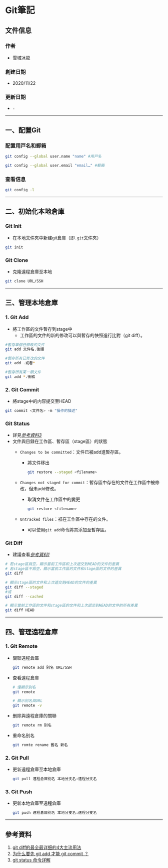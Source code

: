 # Git筆記

## 文件信息

### 作者

- 雪域冰龍

### 創建日期

- 2020/11/22

### 更新日期

- `-`

---

## 一、配置Git

### 配置用戸名和郵箱

```bash
git config --global user.name "name" #用戸名

git config --global user.email "email…" #郵箱
```

### 查看信息

```bash
git config -l
```

---

## 二、初始化本地倉庫

### Git Init

- 在本地文件夾中新建git倉庫（即`.git`文件夾）

```bash
git init
```

### Git Clone

- 克隆遠程倉庫至本地

```bash
git clone URL/SSH
```

---

## 三、管理本地倉庫

### 1. Git Add

- 將工作區的文件暫存到stage中
  - 工作區的文件的新的修改可以與暫存的快照進行比對（git diff）。

```bash
#暫存單個已修改的文件
git add 文件名.後綴

#暫存所有已修改的文件
git add .或者*

#暫存所有某一類文件
git add *.後綴
```

### 2. Git Commit

- 將stage中的内容提交至HEAD

```bash
git commit <文件名> -m "操作的描述"
```

### Git Status

- 詳見[*參考資料3*][status]
- 文件與目録在工作區、暫存區（stage區）的狀態
  - `Changes to be committed`：文件已被add進暫存區。
    - 將文件移出

      ```bash
      git restore --staged <filename>
      ```

  - `Changes not staged for commit`：暫存區中存在的文件在工作區中被修改，但未add修改。
    - 取消文件在工作區中的變更

      ```bash
      git restore <filename>
      ```

  - `Untracked files`：衹在工作區中存在的文件。
    - 可以使用`git add`命令將其添加至暫存區。

### Git Diff

- 建議查看[*參考資料1*][diff]

```bash
# 若stage區爲空，顯示當前工作區和上次遞交到HEAD的文件的差異
# 若stage區不爲空，顯示當前工作區的文件和stage區的文件的差異
git diff

# 顯示stage區的文件和上次遞交到HEAD的文件的差異
git diff --staged
#或
git diff --cached

# 顯示當前工作區的文件和stage區的文件和上次遞交到HEAD的文件的所有差異
git diff HEAD
```

---

## 四、管理遠程倉庫

### 1. Git Remote

- 關聯遠程倉庫

  ```bash
  git remote add 别名 URL/SSH
  ```

- 查看遠程倉庫

  ```bash
  # 僅顯示别名
  git remote

  # 顯示别名與URL
  git remote -v
  ```

- 删除與遠程倉庫的關聯

  ```bash
  git remote rm 别名
  ```

- 重命名别名

  ```bash
  git romte rename 舊名 新名
  ```

### 2. Git Pull

- 更新遠程倉庫至本地倉庫

  ```bash
  git pull 遠程倉庫别名 本地分支名:遠程分支名
  ```

### 3. Git Push

- 更新本地倉庫至遠程倉庫

  ```bash
  git push 遠程倉庫别名 本地分支名:遠程分支名
  ```

---

## 參考資料

1. [git diff的最全最详细的4大主流用法][diff]
2. [为什么要先 git add 才能 git commit ？][stage]
3. [git status 命令详解][status]

<!-- 聲明鏈接 -->
[diff]: https://blog.csdn.net/wq6ylg08/article/details/88798254 "git diff的最全最详细的4大主流用法"
[status]: https://www.cnblogs.com/shareAndStudy/p/12758036.html "git status 命令详解"
[stage]: https://www.zhihu.com/question/19946553/answer/13759819 "为什么要先 git add 才能 git commit ？"
